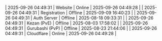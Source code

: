 | 2025-09-26 04:49:31 | Website | Online | 2025-09-26 04:49:28 |
| 2025-09-26 04:49:31 | Registration | Offline | 2025-09-09 16:40:23 |
| 2025-09-26 04:49:31 | Auth Server | Offline | 2025-08-18 09:33:31 |
| 2025-09-26 04:49:31 | Kezan (PvE) | Offline | 2025-08-03 17:58:02 |
| 2025-09-26 04:49:31 | Gurubashi (PvP) | Offline | 2025-08-23 21:44:06 |
| 2025-09-26 04:49:31 | Cloudflare | Online | 2025-09-26 04:49:28 |
